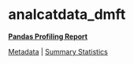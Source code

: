 # analcatdata_dmft

[**Pandas Profiling Report**](https://epistasislab.github.io/penn-ml-benchmarks/profile/analcatdata_dmft.html)

[Metadata](metadata.yaml) | [Summary Statistics](summary_stats.tsv)
